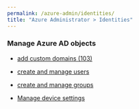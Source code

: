 ```yaml
---
permalink: /azure-admin/identities/
title: "Azure Administrator > Identities"
---
```

### Manage Azure AD objects

* [add custom domains (103)](identities/add-custom-domains.md)

* [create and manage users](/azure-admin/identities/create-users.md)

* [create and manage groups](identities/create-groups.md)

* [Manage device settings](identities/device-settings.md)
